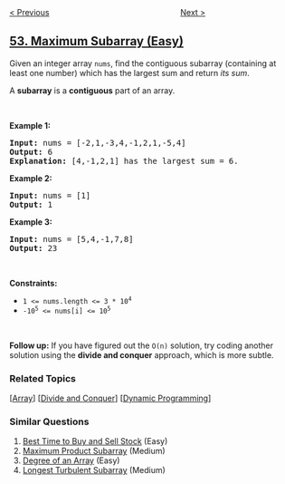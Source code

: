 <!--|This file generated by command(leetcode description); DO NOT EDIT.    |-->
<!--+----------------------------------------------------------------------+-->
<!--|@author    openset <openset.wang@gmail.com>                           |-->
<!--|@link      https://github.com/openset                                 |-->
<!--|@home      https://github.com/openset/leetcode                        |-->
<!--+----------------------------------------------------------------------+-->

[< Previous](../n-queens-ii "N-Queens II")
　　　　　　　　　　　　　　　　
[Next >](../spiral-matrix "Spiral Matrix")

## [53. Maximum Subarray (Easy)](https://leetcode.com/problems/maximum-subarray "最大子序和")

<p>Given an integer array <code>nums</code>, find the contiguous subarray (containing at least one number) which has the largest sum and return <em>its sum</em>.</p>

<p>A <strong>subarray</strong> is a <strong>contiguous</strong> part of an array.</p>

<p>&nbsp;</p>
<p><strong>Example 1:</strong></p>

<pre>
<strong>Input:</strong> nums = [-2,1,-3,4,-1,2,1,-5,4]
<strong>Output:</strong> 6
<strong>Explanation:</strong> [4,-1,2,1] has the largest sum = 6.
</pre>

<p><strong>Example 2:</strong></p>

<pre>
<strong>Input:</strong> nums = [1]
<strong>Output:</strong> 1
</pre>

<p><strong>Example 3:</strong></p>

<pre>
<strong>Input:</strong> nums = [5,4,-1,7,8]
<strong>Output:</strong> 23
</pre>

<p>&nbsp;</p>
<p><strong>Constraints:</strong></p>

<ul>
	<li><code>1 &lt;= nums.length &lt;= 3 * 10<sup>4</sup></code></li>
	<li><code>-10<sup>5</sup> &lt;= nums[i] &lt;= 10<sup>5</sup></code></li>
</ul>

<p>&nbsp;</p>
<p><strong>Follow up:</strong> If you have figured out the <code>O(n)</code> solution, try coding another solution using the <strong>divide and conquer</strong> approach, which is more subtle.</p>

### Related Topics
  [[Array](../../tag/array/README.md)]
  [[Divide and Conquer](../../tag/divide-and-conquer/README.md)]
  [[Dynamic Programming](../../tag/dynamic-programming/README.md)]

### Similar Questions
  1. [Best Time to Buy and Sell Stock](../best-time-to-buy-and-sell-stock) (Easy)
  1. [Maximum Product Subarray](../maximum-product-subarray) (Medium)
  1. [Degree of an Array](../degree-of-an-array) (Easy)
  1. [Longest Turbulent Subarray](../longest-turbulent-subarray) (Medium)
